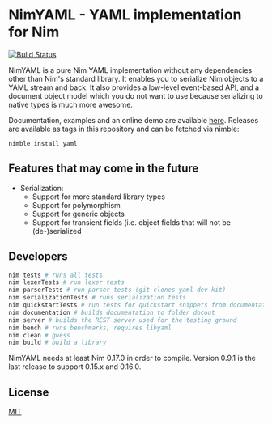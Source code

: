 # NimYAML - YAML implementation for Nim

[![Build Status](https://travis-ci.org/flyx/NimYAML.svg?branch=devel)](https://travis-ci.org/flyx/NimYAML)

NimYAML is a pure Nim YAML implementation without any dependencies other than
Nim's standard library. It enables you to serialize Nim objects to a YAML stream
and back. It also provides a low-level event-based API, and a document object
model which you do not want to use because serializing to native types is much
more awesome.

Documentation, examples and an online demo are available [here][1]. Releases are
available as tags in this repository and can be fetched via nimble:

    nimble install yaml

## Features that may come in the future

 * Serialization:
   - Support for more standard library types
   - Support for polymorphism
   - Support for generic objects
   - Support for transient fields (i.e. object fields that will not be
     (de-)serialized

## Developers

```bash
nim tests # runs all tests
nim lexerTests # run lexer tests
nim parserTests # run parser tests (git-clones yaml-dev-kit)
nim serializationTests # runs serialization tests
nim quickstartTests # run tests for quickstart snippets from documentation
nim documentation # builds documentation to folder docout
nim server # builds the REST server used for the testing ground
nim bench # runs benchmarks, requires libyaml
nim clean # guess
nim build # build a library
```

NimYAML needs at least Nim 0.17.0 in order to compile. Version 0.9.1
is the last release to support 0.15.x and 0.16.0.

## License

[MIT][2]

 [1]: http://flyx.github.io/NimYAML/
 [2]: copying.txt
